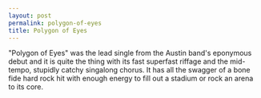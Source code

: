 ```yaml
---
layout: post
permalink: polygon-of-eyes
title: Polygon of Eyes
---
```

"Polygon of Eyes" was the lead single from the Austin band's eponymous debut and it is quite the thing with its fast superfast riffage and the mid-tempo, stupidly catchy singalong chorus. It has all the swagger of a bone fide hard rock hit with enough energy to fill out a stadium or rock an arena to its core.